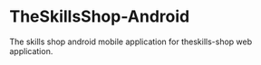 # TheSkillsShop-Android
The skills shop android mobile application for theskills-shop web application.
